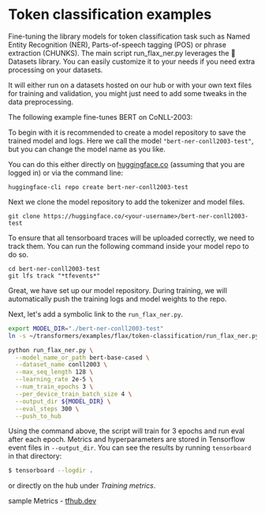 <!---
Copyright 2021 The Google Flax Team Authors and HuggingFace Team. All rights reserved.

Licensed under the Apache License, Version 2.0 (the "License");
you may not use this file except in compliance with the License.
You may obtain a copy of the License at

    http://www.apache.org/licenses/LICENSE-2.0

Unless required by applicable law or agreed to in writing, software
distributed under the License is distributed on an "AS IS" BASIS,
WITHOUT WARRANTIES OR CONDITIONS OF ANY KIND, either express or implied.
See the License for the specific language governing permissions and
limitations under the License.
-->

# Token classification examples

Fine-tuning the library models for token classification task such as Named Entity Recognition (NER), Parts-of-speech tagging (POS) or phrase extraction (CHUNKS). The main script run_flax_ner.py leverages the 🤗 Datasets library. You can easily customize it to your needs if you need extra processing on your datasets.

It will either run on a datasets hosted on our hub or with your own text files for training and validation, you might just need to add some tweaks in the data preprocessing.

The following example fine-tunes BERT on CoNLL-2003:

To begin with it is recommended to create a model repository to save the trained model and logs.
Here we call the model `"bert-ner-conll2003-test"`, but you can change the model name as you like.

You can do this either directly on [huggingface.co](https://huggingface.co/new) (assuming that
you are logged in) or via the command line:

```
huggingface-cli repo create bert-ner-conll2003-test
```

Next we clone the model repository to add the tokenizer and model files.

```
git clone https://huggingface.co/<your-username>/bert-ner-conll2003-test
```

To ensure that all tensorboard traces will be uploaded correctly, we need to 
track them. You can run the following command inside your model repo to do so.

```
cd bert-ner-conll2003-test
git lfs track "*tfevents*"
```

Great, we have set up our model repository. During training, we will automatically
push the training logs and model weights to the repo.

Next, let's add a symbolic link to the `run_flax_ner.py`.

```bash
export MODEL_DIR="./bert-ner-conll2003-test"
ln -s ~/transformers/examples/flax/token-classification/run_flax_ner.py run_flax_ner.py
```

```bash
python run_flax_ner.py \
  --model_name_or_path bert-base-cased \
  --dataset_name conll2003 \
  --max_seq_length 128 \
  --learning_rate 2e-5 \
  --num_train_epochs 3 \
  --per_device_train_batch_size 4 \
  --output_dir ${MODEL_DIR} \
  --eval_steps 300 \
  --push_to_hub
```

Using the command above, the script will train for 3 epochs and run eval after each epoch. 
Metrics and hyperparameters are stored in Tensorflow event files in `--output_dir`.
You can see the results by running `tensorboard` in that directory:

```bash
$ tensorboard --logdir .
```

or directly on the hub under *Training metrics*.

sample Metrics - [tfhub.dev](https://tensorboard.dev/experiment/u52qsBIpQSKEEXEJd2LVYA)